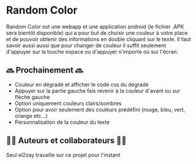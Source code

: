 # Random Color

Random Color est une webapp et une application android (le fichier .APK sera bientôt disponible)
qui a pour but de choisir une couleur à votre place et de pouvoir obtenir des informations en double cliquant sur le texte. Il faut savoir aussi aussi que pour changer de couleur il suffit seulement d'appuyer sur la touche espace ou d'appuyer n'importe où sur l'écran. 


## 🔜 Prochainement 🔜

- Couleur en dégradé et afficher le code css du dégradé
- Appuyer sur la partie gauche fais revenir à la couleur d'avant ou sur flèche gauche
- Option uniquement couleurs clairs/sombres
- Option pour avoir seulement des couleurs prédéfini (rouge, bleu, vert, orange etc...)
- Personnalisation de la couleur du texte


## 👨‍💻 Auteurs et collaborateurs 👩‍💻

Seul el2zay travaille sur ce projet pour l'instant
